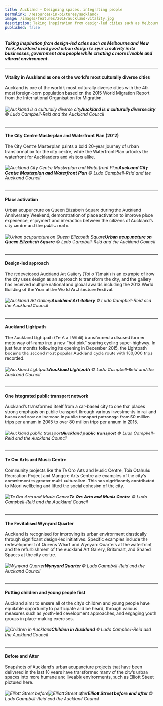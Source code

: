 ```yaml
---
title: Auckland – Designing spaces, integrating people
permalink: /resources/in-pictures/auckland/
image: /images/features/2016/auckland-vitality.jpg
description: Taking inspiration from design-led cities such as Melbourne and New York, Auckland used good urban design to spur creativity in its businesses, government and people while creating a more liveable and vibrant environment.
published: false
---
```


##### Taking inspiration from design-led cities such as Melbourne and New York, Auckland used good urban design to spur creativity in its businesses, government and people while creating a more liveable and vibrant environment.

---

#### **Vitality in Auckland as one of the world’s most culturally diverse cities**

Auckland is one of the world’s most culturally diverse cities with the 4th most foreign-born population based on the 2015 World Migration Report from the International Organisation for Migration.

###### ![Auckland is a culturally diverse city](/images/features/2016/auckland-vitality.jpg/)**Auckland is a culturally diverse city** © Ludo Campbell-Reid and the Auckland Council

---

#### **The City Centre Masterplan and Waterfront Plan (2012)**

The City Centre Masterplan paints a bold 20-year journey of urban transformation for the city centre, while the Waterfront Plan unlocks the waterfront for Aucklanders and visitors alike.

###### ![Auckland City Centre Masterplan and Waterfront Plan](/images/features/2016/auckland-city-centre-masterplan.jpg/)**Auckland City Centre Masterplan and Waterfront Plan** © Ludo Campbell-Reid and the Auckland Council

---

#### **Place activation**

Urban acupuncture on Queen Elizabeth Square during the Auckland Anniversary Weekend, demonstration of place activation to improve place experience, enjoyment and interaction between the citizens of Auckland’s city centre and the public realm.

###### ![Urban acupuncture on Queen Elizabeth Square](/images/features/2016/auckland-place-activation.jpg/)**Urban acupuncture on Queen Elizabeth Square** © Ludo Campbell-Reid and the Auckland Council

---

#### **Design-led approach**

The redeveloped Auckland Art Gallery (Toi o Tāmaki) is an example of how the city uses design as an approach to transform the city, and the gallery has received multiple national and global awards including the 2013 World Building of the Year at the World Architecture Festival.

###### ![Auckland Art Gallery](/images/features/2016/auckland-art-gallery.jpg/)**Auckland Art Gallery** © Ludo Campbell-Reid and the Auckland Council

---

#### **Auckland Lightpath**

The Auckland Lightpath (Te Ara I Whiti) transformed a disused former motorway off-ramp into a new “hot pink” soaring cycling super-highway. In just four months following its opening in December 2015, the Lightpath became the second most popular Auckland cycle route with 100,000 trips recorded.

###### ![Auckland Lightpath](/images/features/2016/auckland-lightpath.jpg/)**Auckland Lightpath** © Ludo Campbell-Reid and the Auckland Council

---

#### **One integrated public transport network**

Auckland’s transformed itself from a car-based city to one that places strong emphasis on public transport through various investments in rail and buses and saw an increase in public transport patronage from 50 million trips per annum in 2005 to over 80 million trips per annum in 2015.

###### ![Auckland public transport](/images/features/2016/auckland-transport.jpg/)**Auckland public transport** © Ludo Campbell-Reid and the Auckland Council

---

#### **Te Oro Arts and Music Centre**

Community projects like the Te Oro Arts and Music Centre, Toia Otahuhu Recreation Project and Mangere Arts Centre are examples of the city’s commitment to greater multi-culturalism. This has significantly contributed to Māori wellbeing and lifted the social cohesion of the city.

###### ![Te Oro Arts and Music Centre](/images/features/2016/auckland-te-oro.jpg/)**Te Oro Arts and Music Centre** © Ludo Campbell-Reid and the Auckland Council

---

#### **The Revitalised Wynyard Quarter**

Auckland is recognised for improving its urban environment drastically through significant design-led initiatives. Specific examples include the redevelopment of Queens Wharf and Wynyard Quarters at the waterfront, and the refurbishment of the Auckland Art Gallery, Britomart, and Shared Spaces at the city centre.

###### ![Wynyard Quarter](/images/features/2016/wynyard-quarter.jpg/)**Wynyard Quarter** © Ludo Campbell-Reid and the Auckland Council

---

#### **Putting children and young people first**

Auckland aims to ensure all of the city’s children and young people have equitable opportunity to participate and be heard, through various measures such as youth-led development approaches, and engaging youth groups in place-making exercises.

###### ![Children in Auckland](/images/features/2016/auckland-children.jpg/)**Children in Auckland** © Ludo Campbell-Reid and the Auckland Council

---

#### **Before and After**

Snapshots of Auckland’s urban acupuncture projects that have been delivered in the last 10 years have transformed many of the city’s urban spaces into more humane and liveable environments, such as Elliott Street pictured here.

###### ![Elliott Street before](/images/features/2016/elliott-street-before.jpg/)![Elliott Street after](/images/features/2016/elliott-street-after.jpg/)**Elliott Street before and after** © Ludo Campbell-Reid and the Auckland Council
